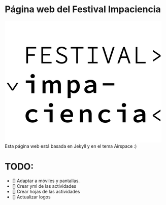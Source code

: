 # Página web del Festival Impaciencia
![Logo](img/logo_impaciencia_festival.png "Description goes here")
Esta página web está basada en Jekyll y en el tema Airspace :)

# TODO: 

- [] Adaptar a móviles y pantallas. 
- [] Crear yml de las actividades
- [] Crear hojas de las actividades 
- [] Actualizar logos
